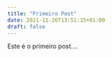 ```yaml
---
title: "Primeiro Post"
date: 2021-11-26T13:51:15+01:00
draft: false
---
```


Este é o primeiro post....
